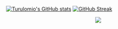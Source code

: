 [![Turulomio's GitHub stats](https://github-readme-stats.vercel.app/api?username=turulomio&show_icons=true)](https://github.com/anuraghazra/github-readme-stats)
[![GitHub Streak](https://streak-stats.demolab.com?user=turulomio&date_format=%5BY.%5Dn.j&ring=0400EB&fire=457AEB&currStreakLabel=1637EB)](https://git.io/streak-stats)
<p align="center">
  <a href="https://skillicons.dev">
    <img src="https://skillicons.dev/icons?i=git,python,github,c,cpp,cmake,css,django,godot,html,java,latex,linux,md,nodejs,php,postgres,py,qt,r,sqlite,svg,vue,vscode,webpack" />
  </a>
</p>
